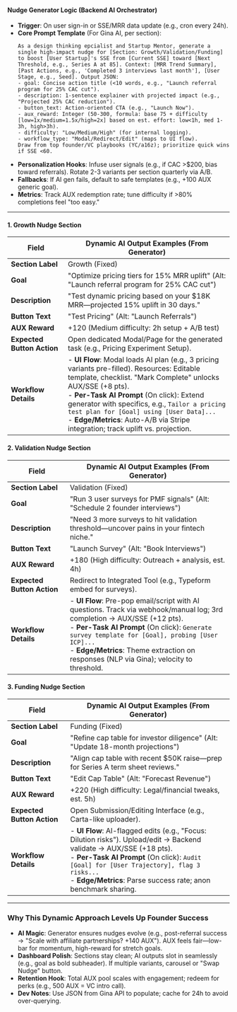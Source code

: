 #### Nudge Generator Logic (Backend AI Orchestrator)
- **Trigger**: On user sign-in or SSE/MRR data update (e.g., cron every 24h).
- **Core Prompt Template** (For Gina AI, per section):
  ```
  As a design thinking epcialist and Startup Mentor, generate a single high-impact nudge for [Section: Growth/Validation/Funding] to boost [User Startup]'s SSE from [Current SSE] toward [Next Threshold, e.g., Series A at 85]. Context: [MRR Trend Summary], [Past Actions, e.g., 'Completed 3 interviews last month'], [User Stage, e.g., Seed]. Output JSON:
  - goal: Concise action title (<10 words, e.g., "Launch referral program for 25% CAC cut").
  - description: 1-sentence explainer with projected impact (e.g., "Projected 25% CAC reduction").
  - button_text: Action-oriented CTA (e.g., "Launch Now").
  - aux_reward: Integer (50-300, formula: base 75 + difficulty [low=1x/medium=1.5x/high=2x] based on est. effort: low<1h, med 1-3h, high>3h).
  - difficulty: "Low/Medium/High" (for internal logging).
  - workflow_type: "Modal/Redirect/Edit" (maps to UI flow).
  Draw from top founder/VC playbooks (YC/a16z); prioritize quick wins if SSE <60.
  ```
- **Personalization Hooks**: Infuse user signals (e.g., if CAC >$200, bias toward referrals). Rotate 2-3 variants per section quarterly via A/B.
- **Fallbacks**: If AI gen fails, default to safe templates (e.g., +100 AUX generic goal).
- **Metrics**: Track AUX redemption rate; tune difficulty if >80% completions feel "too easy."

---

#### 1. Growth Nudge Section
| Field              | Dynamic AI Output Examples (From Generator) |
|--------------------|---------------------------------------------|
| **Section Label**  | Growth (Fixed)                              |
| **Goal**           | "Optimize pricing tiers for 15% MRR uplift" (Alt: "Launch referral program for 25% CAC cut") |
| **Description**    | "Test dynamic pricing based on your $18K MRR—projected 15% uplift in 30 days." |
| **Button Text**    | "Test Pricing" (Alt: "Launch Referrals")    |
| **AUX Reward**     | +120 (Medium difficulty: 2h setup + A/B test) |
| **Expected Button Action** | Open dedicated Modal/Page for the generated task (e.g., Pricing Experiment Setup). |
| **Workflow Details** | - **UI Flow**: Modal loads AI plan (e.g., 3 pricing variants pre-filled). Resources: Editable template, checklist. "Mark Complete" unlocks AUX/SSE (+8 pts).<br>- **Per-Task AI Prompt** (On click): Extend generator with specifics, e.g., `Tailor a pricing test plan for [Goal] using [User Data]...`<br>- **Edge/Metrics**: Auto-A/B via Stripe integration; track uplift vs. projection. |

#### 2. Validation Nudge Section
| Field              | Dynamic AI Output Examples (From Generator) |
|--------------------|---------------------------------------------|
| **Section Label**  | Validation (Fixed)                          |
| **Goal**           | "Run 3 user surveys for PMF signals" (Alt: "Schedule 2 founder interviews") |
| **Description**    | "Need 3 more surveys to hit validation threshold—uncover pains in your fintech niche." |
| **Button Text**    | "Launch Survey" (Alt: "Book Interviews")    |
| **AUX Reward**     | +180 (High difficulty: Outreach + analysis, est. 4h) |
| **Expected Button Action** | Redirect to Integrated Tool (e.g., Typeform embed for surveys). |
| **Workflow Details** | - **UI Flow**: Pre-pop email/script with AI questions. Track via webhook/manual log; 3rd completion → AUX/SSE (+12 pts).<br>- **Per-Task AI Prompt** (On click): `Generate survey template for [Goal], probing [User ICP]...`<br>- **Edge/Metrics**: Theme extraction on responses (NLP via Gina); velocity to threshold. |

#### 3. Funding Nudge Section
| Field              | Dynamic AI Output Examples (From Generator) |
|--------------------|---------------------------------------------|
| **Section Label**  | Funding (Fixed)                             |
| **Goal**           | "Refine cap table for investor diligence" (Alt: "Update 18-month projections") |
| **Description**    | "Align cap table with recent $50K raise—prep for Series A term sheet reviews." |
| **Button Text**    | "Edit Cap Table" (Alt: "Forecast Revenue")  |
| **AUX Reward**     | +220 (High difficulty: Legal/financial tweaks, est. 5h) |
| **Expected Button Action** | Open Submission/Editing Interface (e.g., Carta-like uploader). |
| **Workflow Details** | - **UI Flow**: AI-flagged edits (e.g., "Focus: Dilution risks"). Upload/edit → Backend validate → AUX/SSE (+18 pts).<br>- **Per-Task AI Prompt** (On click): `Audit [Goal] for [User Trajectory], flag 3 risks...`<br>- **Edge/Metrics**: Parse success rate; anon benchmark sharing. |

---

### Why This Dynamic Approach Levels Up Founder Success
- **AI Magic**: Generator ensures nudges evolve (e.g., post-referral success → "Scale with affiliate partnerships? +140 AUX"). AUX feels fair—low-bar for momentum, high-reward for stretch goals.
- **Dashboard Polish**: Sections stay clean; AI outputs slot in seamlessly (e.g., goal as bold subheader). If multiple variants, carousel or "Swap Nudge" button.
- **Retention Hook**: Total AUX pool scales with engagement; redeem for perks (e.g., 500 AUX = VC intro call).
- **Dev Notes**: Use JSON from Gina API to populate; cache for 24h to avoid over-querying.

